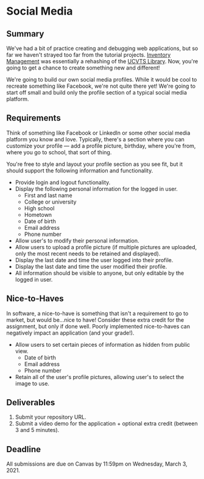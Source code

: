 # Social Media

## Summary

We've had a bit of practice creating and debugging web applications, but so far we haven't strayed too far from the tutorial projects. [Inventory Management](inventory-management.md) was essentially a rehashing of the [UCVTS Library](ucvts-library.md). Now, you're going to get a chance to create something new and different!

We're going to build our own social media profiles. While it would be cool to recreate something like Facebook, we're not quite there yet! We're going to start off small and build only the profile section of a typical social media platform.

## Requirements

Think of something like Facebook or LinkedIn or some other social media platform you know and love. Typically, there's a section where you can customize your profile — add a profile picture, birthday, where you're from, where you go to school, that sort of thing.

You're free to style and layout your profile section as you see fit, but it should support the following information and functionality.

* Provide login and logout functionality.
* Display the following personal information for the logged in user.
  * First and last name
  * College or university
  * High school
  * Hometown
  * Date of birth
  * Email address
  * Phone number
* Allow user's to modify their personal information.
* Allow users to upload a profile picture \(if multiple pictures are uploaded, only the most recent needs to be retained and displayed\).
* Display the last date and time the user logged into their profile.
* Display the last date and time the user modified their profile.
* All information should be visible to anyone, but only editable by the logged in user.

## Nice-to-Haves

In software, a nice-to-have is something that isn't a requirement to go to market, but would be...nice to have! Consider these extra credit for the assignment, but only if done well. Poorly implemented nice-to-haves can negatively impact an application \(and your grade!\).

* Allow users to set certain pieces of information as hidden from public view.
  * Date of birth
  * Email address
  * Phone number
* Retain all of the user's profile pictures, allowing user's to select the image to use.

## Deliverables

1. Submit your repository URL.
2. Submit a video demo for the application + optional extra credit \(between 3 and 5 minutes\).

## Deadline

All submissions are due on Canvas by 11:59pm on Wednesday, March 3, 2021.

